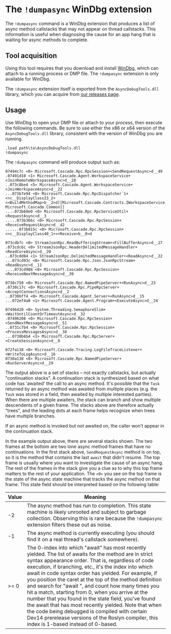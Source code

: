 # The `!dumpasync` WinDbg extension

The `!dumpasync` command is a WinDbg extension that produces a list of async method callstacks
that may not appear on thread callstacks. This information is useful when diagnosing the cause
for an app hang that is waiting for async methods to complete.

## Tool acquisition

Using this tool requires that you download and install [WinDbg][WinDbg], which can attach to a running process or DMP file. The `!dumpasync` extension is only available for WinDbg.

The `!dumpasync` extension itself is exported from the `AsyncDebugTools.dll` library, which you can acquire from [our releases page](https://github.com/Microsoft/vs-threading/releases).

## Usage

Use WinDbg to open your DMP file or attach to your process, then execute the following commands.
Be sure to use either the x86 or x64 version of the `AsyncDebugTools.dll` library, consistent with the version of WinDbg you are running.

```windbg
.load path\to\AsyncDebugTools.dll
!dumpasync
```

The `!dumpasync` command will produce output such as:

```
07494c7c <0> Microsoft.Cascade.Rpc.RpcSession+<SendRequestAsync>d__49
.07491d10 <1> Microsoft.Cascade.Agent.WorkspaceService+<JoinRemoteWorkspaceAsync>d__28
..073c8be4 <5> Microsoft.Cascade.Agent.WorkspaceService+<JoinWorkspaceAsync>d__22
...073b7e94 <0> Microsoft.Cascade.Rpc.RpcDispatcher`1+<>c__DisplayClass23_2+<<BuildMethodMap>b__2>d[[Microsoft.Cascade.Contracts.IWorkspaceService, Microsoft.Cascade.Common]]
....073b60e0 <0> Microsoft.Cascade.Rpc.RpcServiceUtil+<RequestAsync>d__3
.....073b366c <0> Microsoft.Cascade.Rpc.RpcSession+<ReceiveRequestAsync>d__42
......073b815c <0> Microsoft.Cascade.Rpc.RpcSession+<>c__DisplayClass40_1+<<Receive>b__0>d

073cdb7c <0> StreamJsonRpc.ReadBufferingStream+<FillBufferAsync>d__27
.073cdc6c <0> StreamJsonRpc.HeaderDelimitedMessageHandler+<ReadCoreAsync>d__20
..073cdd84 <1> StreamJsonRpc.DelimitedMessageHandler+<ReadAsync>d__22
...073cd93c <0> Microsoft.Cascade.Rpc.Json.JsonRpcStream+<ReadAsync>d__11
....073cd908 <0> Microsoft.Cascade.Rpc.RpcSession+<ReceiveNextMessageAsync>d__39

0730c750 <0> Microsoft.Cascade.Rpc.NamedPipeServer+<RunAsync>d__23
.0730c17c <0> Microsoft.Cascade.Rpc.PipeRpcServer+<AcceptConnectionsAsync>d__2
..0730bff4 <0> Microsoft.Cascade.Agent.Server+<RunAsync>d__15
...072ef4a8 <1> Microsoft.Cascade.Agent.Program+<ExecuteAsync>d__24

07496420 <0> System.Threading.SemaphoreSlim+<WaitUntilCountOrTimeoutAsync>d__32
.07496208 <0> Microsoft.Cascade.Rpc.RpcSession+<SendNextMessageAsync>d__51
..0731c7b4 <0> Microsoft.Cascade.Rpc.RpcSession+<ProcessMessagesAsync>d__38
...0730b6b4 <1> Microsoft.Cascade.Rpc.RpcServer+<CreateSessionAsync>d__8

072fa138 <0> Microsoft.Cascade.Tracing.LogFileTraceListener+<WriteToLogAsync>d__16
0730a138 <0> Microsoft.Cascade.Rpc.NamedPipeServer+<RunServerAsync>d__29
```

The output above is a set of stacks – not exactly callstacks, but actually "continuation stacks".
A continuation stack is synthesized based on what code has 'awaited' the call to an async method. It's possible that the `Task` returned by an async method was awaited from multiple places (e.g. the `Task` was stored in a field, then awaited by multiple interested parties). When there are multiple awaiters, the stack can branch
and show multiple descendents of a given frame. The stacks above are therefore actually "trees", and the leading
dots at each frame helps recognize when trees have multiple branches.

If an async method is invoked but not awaited on, the caller won't appear in the continuation stack.

In the example output above, there are several stacks shown. The two frames at the bottom are two lone async method frames that have no continuations.
In the first stack above, `SendRequestAsync` method is on top, so it is the method that contains the last `await` that didn't resume. The top frame is usually where you want to investigate the cause of an async hang. The rest of the frames in the stack give you a clue as to why this top frame matters to the rest of your application.
​The `<0>` you see on the top frame is the state of the async state machine that tracks the async method on that frame. This state field should be interpreted based on the following table:

| Value | Meaning |
| -- | -- |
| -2 | The async method has run to completion. This state machine is likely unrooted and subject to garbage collection. Observing this is rare because the `!dumpasync` extension filters these out as noise.
| -1 | The async method is currently executing (you should find it on a real thread's callstack somewhere).
| >= 0 | The 0-index into which "await" has most recently yielded. The list of awaits for the method are in strict syntax appearance order. That is, regardless of code execution, if branching, etc., it's the index into which await in code syntax order has yielded. For example, if you position the caret at the top of the method definition and search for "await ", and count how many times you hit a match, starting from 0, when you arrive at the number that you found in the state field, you've found the await that has most recently yielded. Note that when the code being debugged is compiled with certain Dev14 prerelease versions of the Roslyn compiler, this index is 1-based instead of 0-based.

[WinDbg]: https://aka.ms/windbg-direct-download
